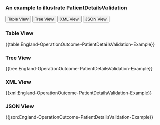 ### An example to illustrate PatientDetailsValidation

<div class="tab">
 <button class="tablinks active" onclick="openTab(event, 'Table View')">Table View</button>
 <button class="tablinks" onclick="openTab(event, 'Tree View')">Tree View</button>
  <button class="tablinks" onclick="openTab(event, 'XML View')">XML View</button>
  <button class="tablinks" onclick="openTab(event, 'JSON View')">JSON View</button>
</div>
    

    
<div id="Table View" class="tabcontent" style="display:block">
  <h3>Table View</h3>
{{table:England-OperationOutcome-PatientDetailsValidation-Example}}
</div>
<div id="Tree View" class="tabcontent">
  <h3>Tree View</h3>
{{tree:England-OperationOutcome-PatientDetailsValidation-Example}}
</div>
<div id="XML View" class="tabcontent">
  <h3>XML View</h3>
{{xml:England-OperationOutcome-PatientDetailsValidation-Example}}
</div>

<div id="JSON View" class="tabcontent">
  <h3>JSON View</h3>
{{json:England-OperationOutcome-PatientDetailsValidation-Example}}
</div>







